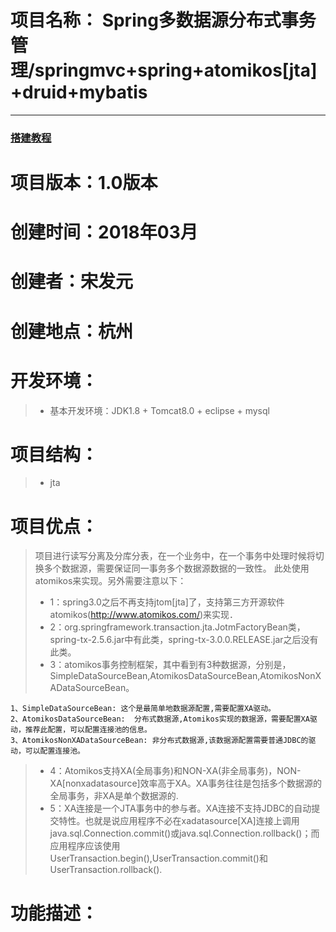 
# 项目名称： Spring多数据源分布式事务管理/springmvc+spring+atomikos[jta]+druid+mybatis

------

### [搭建教程](https://blog.csdn.net/zmx729618/article/details/54344296)

# 项目版本：1.0版本
# 创建时间：2018年03月
# 创建者：宋发元
# 创建地点：杭州
# 开发环境：

> * 基本开发环境：JDK1.8 + Tomcat8.0 + eclipse + mysql

# 项目结构：

> * jta

# 项目优点：

>项目进行读写分离及分库分表，在一个业务中，在一个事务中处理时候将切换多个数据源，需要保证同一事务多个数据源数据的一致性。
>此处使用atomikos来实现。另外需要注意以下：
> * 1：spring3.0之后不再支持jtom[jta]了，支持第三方开源软件atomikos(http://www.atomikos.com/)来实现． 
> * 2：org.springframework.transaction.jta.JotmFactoryBean类，spring-tx-2.5.6.jar中有此类，spring-tx-3.0.0.RELEASE.jar之后没有此类。
> * 3：atomikos事务控制框架，其中看到有3种数据源，分别是，SimpleDataSourceBean,AtomikosDataSourceBean,AtomikosNonXADataSourceBean。

	1、SimpleDataSourceBean: 这个是最简单地数据源配置,需要配置XA驱动。
	2、AtomikosDataSourceBean:  分布式数据源,Atomikos实现的数据源，需要配置XA驱动，推荐此配置，可以配置连接池的信息。
	3、AtomikosNonXADataSourceBean: 非分布式数据源,该数据源配置需要普通JDBC的驱动，可以配置连接池。

> * 4：Atomikos支持XA(全局事务)和NON-XA(非全局事务)，NON-XA[nonxadatasource]效率高于XA。XA事务往往是包括多个数据源的全局事务，非XA是单个数据源的.
> * 5：XA连接是一个JTA事务中的参与者。XA连接不支持JDBC的自动提交特性。也就是说应用程序不必在xadatasource[XA]连接上调用java.sql.Connection.commit()或java.sql.Connection.rollback()；而应用程序应该使用UserTransaction.begin(),UserTransaction.commit()和UserTransaction.rollback().
	
# 功能描述：



